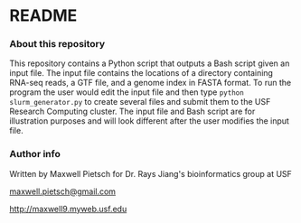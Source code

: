 # README #

### About this repository ###
This repository contains a Python script that outputs a Bash script given an input file. The input file contains the locations of a directory containing RNA-seq reads, a GTF file, and a genome index in FASTA format. To run the program the user would edit the input file and then type `python slurm_generator.py` to create several files and submit them to the USF Research Computing cluster. The input file and Bash script are for illustration purposes and will look different after the user modifies the input file.

### Author info ###
Written by Maxwell Pietsch for Dr. Rays Jiang's bioinformatics group at USF

maxwell.pietsch@gmail.com

http://maxwell9.myweb.usf.edu
